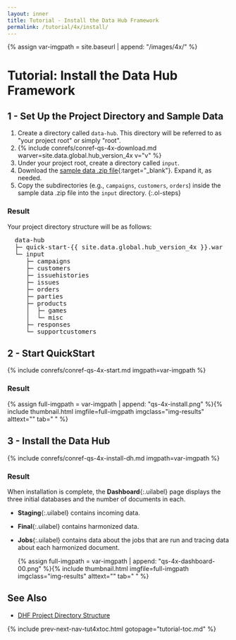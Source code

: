 ```yaml
---
layout: inner
title: Tutorial - Install the Data Hub Framework
permalink: /tutorial/4x/install/
---
```


{% assign var-imgpath = site.baseurl | append: "/images/4x/" %}

# Tutorial: Install the Data Hub Framework

## 1 - Set Up the Project Directory and Sample Data

1. Create a directory called `data-hub`. This directory will be referred to as "your project root" or simply "root".
1. {% include conrefs/conref-qs-4x-download.md warver=site.data.global.hub_version_4x v="v" %}
1. Under your project root, create a directory called `input`.
1. Download the [sample data .zip file]({{site.baseurl}}/data/store-data.zip){:target="_blank"}. Expand it, as needed.
1. Copy the subdirectories (e.g., `campaigns`, `customers`, `orders`) inside the sample data .zip file into the `input` directory.
{:.ol-steps}

### Result

Your project directory structure will be as follows:

<pre class="dirtree">
  data-hub
  ├─ quick-start-{{ site.data.global.hub_version_4x }}.war
  └─ input
     ├─ campaigns
     ├─ customers
     ├─ issuehistories
     ├─ issues
     ├─ orders
     ├─ parties
     ├─ products
     │  ├─ games
     │  └─ misc
     ├─ responses
     └─ supportcustomers
</pre>


## 2 - Start QuickStart

{% include conrefs/conref-qs-4x-start.md imgpath=var-imgpath %}

### Result

  {% assign full-imgpath = var-imgpath | append: "qs-4x-install.png" %}{% include thumbnail.html imgfile=full-imgpath imgclass="img-results" alttext="" tab="  " %}


## 3 - Install the Data Hub

{% include conrefs/conref-qs-4x-install-dh.md imgpath=var-imgpath %}

### Result

When installation is complete, the **Dashboard**{:.uilabel} page displays the three initial databases and the number of documents in each.
- **Staging**{:.uilabel} contains incoming data.
- **Final**{:.uilabel} contains harmonized data.
- **Jobs**{:.uilabel} contains data about the jobs that are run and tracing data about each harmonized document.

  {% assign full-imgpath = var-imgpath | append: "qs-4x-dashboard-00.png" %}{% include thumbnail.html imgfile=full-imgpath imgclass="img-results" alttext="" tab="  " %}


## See Also
- [DHF Project Directory Structure]({{site.baseurl}}/refs/project-structure/)


{% include prev-next-nav-tut4xtoc.html gotopage="tutorial-toc.md" %}
